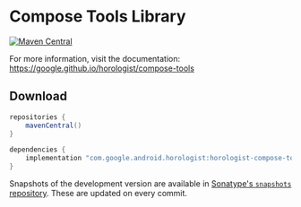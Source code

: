 # Compose Tools Library

[![Maven Central](https://img.shields.io/maven-central/v/com.google.android.horologist/horologist-compose-tools)](https://search.maven.org/search?q=g:com.google.android.horologist)

For more information, visit the documentation: https://google.github.io/horologist/compose-tools

## Download

```groovy
repositories {
    mavenCentral()
}

dependencies {
    implementation "com.google.android.horologist:horologist-compose-tools:<version>"
}
```

Snapshots of the development version are available in [Sonatype's `snapshots` repository][snap].
These are updated on every commit.

  [snap]: https://oss.sonatype.org/content/repositories/snapshots/com/google/android/horologist/horologist-compose-tools/
